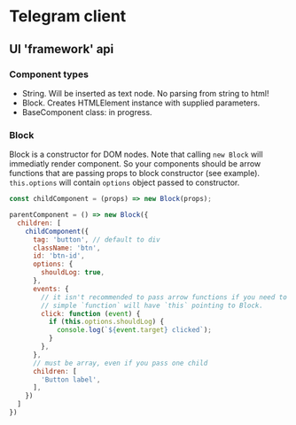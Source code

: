 # Telegram client

## UI 'framework' api

### Component types
+ String. Will be inserted as text node. No parsing from string to html!
+ Block. Creates HTMLElement instance with supplied parameters.
+ BaseComponent class: in progress.

### Block
Block is a constructor for DOM nodes. Note that calling `new Block` will immediatly render component.
So your components should be arrow functions that are passing props to block constructor (see example).
`this.options` will contain `options` object passed to constructor.

```javascript
const childComponent = (props) => new Block(props);

parentComponent = () => new Block({
  children: [
    childComponent({
      tag: 'button', // default to div
      className: 'btn',
      id: 'btn-id',
      options: {
        shouldLog: true,
      },
      events: {
        // it isn't recommended to pass arrow functions if you need to access Block options.
        // simple `function` will have `this` pointing to Block.
        click: function (event) {
          if (this.options.shouldLog) {
            console.log(`${event.target} clicked`);
          }
        },
      },
      // must be array, even if you pass one child
      children: [
        'Button label',
      ],
    })
  ]
})
```